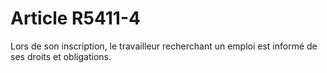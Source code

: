 # Article R5411-4

  
Lors de son inscription, le travailleur recherchant un emploi est informé de ses droits et obligations.